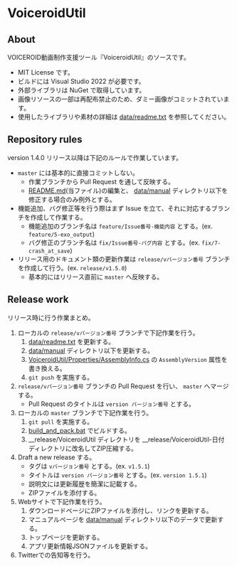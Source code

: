 # VoiceroidUtil

## About

VOICEROID動画制作支援ツール『VoiceroidUtil』のソースです。

* MIT License です。
* ビルドには Visual Studio 2022 が必要です。
* 外部ライブラリは NuGet で取得しています。
* 画像リソースの一部は再配布禁止のため、ダミー画像がコミットされています。
* 使用したライブラリや素材の詳細は [data/readme.txt](data/readme.txt) を参照してください。

## Repository rules

version 1.4.0 リリース以降は下記のルールで作業しています。

* `master` には基本的に直接コミットしない。
    * 作業ブランチから Pull Request を通して反映する。
    * [README.md](README.md)(当ファイル)の編集と、 [data/manual](data/manual) ディレクトリ以下を修正する場合のみ例外とする。
* 機能追加、バグ修正等を行う際はまず Issue を立て、それに対応するブランチを作成して作業する。
    * 機能追加のブランチ名は `feature/Issue番号-機能内容` とする。(ex. `feature/5-exo_output`)
    * バグ修正のブランチ名は `fix/Issue番号-バグ内容` とする。(ex. `fix/7-crash_at_save`)
* リリース用のドキュメント類の更新作業は `release/vバージョン番号` ブランチを作成して行う。(ex. `release/v1.5.0`)
    * 基本的にはリリース直前に `master` へ反映する。

## Release work

リリース時に行う作業まとめ。

1. ローカルの `release/vバージョン番号` ブランチで下記作業を行う。
    1. [data/readme.txt](data/readme.txt) を更新する。
    2. [data/manual](data/manual) ディレクトリ以下を更新する。
    3. [VoiceroidUtil/Properties/AssemblyInfo.cs](VoiceroidUtil/Properties/AssemblyInfo.cs) の `AssemblyVersion` 属性を書き換える。
    4. `git push` を実施する。
2. `release/vバージョン番号` ブランチの Pull Request を行い、 `master` へマージする。
    * Pull Request のタイトルは `version バージョン番号` とする。
3. ローカルの `master` ブランチで下記作業を行う。
    1. `git pull` を実施する。
    2. [build_and_pack.bat](build_and_pack.bat) でビルドする。
    3. __release/VoiceroidUtil ディレクトリを __release/VoiceroidUtil-日付 ディレクトリに改名してZIP圧縮する。
4. Draft a new release する。
    * タグは `vバージョン番号` とする。(ex. `v1.5.1`)
    * タイトルは `version バージョン番号` とする。(ex. `version 1.5.1`)
    * 説明文には更新履歴を簡潔に記載する。
    * ZIPファイルを添付する。
5. Webサイトで下記作業を行う。
    1. ダウンロードページにZIPファイルを添付し、リンクを更新する。
    2. マニュアルページを [data/manual](data/manual) ディレクトリ以下のデータで更新する。
    3. トップページを更新する。
    4. アプリ更新情報JSONファイルを更新する。
6. Twitterでの告知等を行う。

